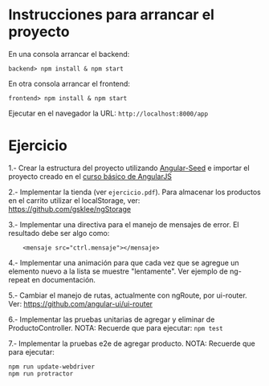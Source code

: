 # Instrucciones para arrancar el proyecto

En una consola arrancar el backend:
```
backend> npm install & npm start
```

En otra consola arrancar el frontend:
```
frontend> npm install & npm start
```

Ejecutar en el navegador la URL: `http://localhost:8000/app`

# Ejercicio

1.- Crear la estructura del proyecto utilizando [Angular-Seed](https://github.com/angular/angular-seed) e importar el proyecto creado en el [curso básico de AngularJS](https://github.com/camposer/curso_angularjs_20160330)

2.- Implementar la tienda (ver `ejercicio.pdf`). Para almacenar los productos en el carrito utilizar el localStorage, ver: https://github.com/gsklee/ngStorage

3.- Implementar una directiva para el manejo de mensajes de error. El resultado debe ser algo como:
```
	<mensaje src="ctrl.mensaje"></mensaje>
```

4.- Implementar una animación para que cada vez que se agregue un elemento nuevo a la lista se muestre "lentamente". Ver ejemplo de ng-repeat en documentación.

5.- Cambiar el manejo de rutas, actualmente con ngRoute, por ui-router. Ver: https://github.com/angular-ui/ui-router

6.- Implementar las pruebas unitarias de agregar y eliminar de ProductoController. 
NOTA: Recuerde que para ejecutar: `npm test`

7.- Implementar la pruebas e2e de agregar producto.
NOTA: Recuerde que para ejecutar:
```
npm run update-webdriver
npm run protractor
```
